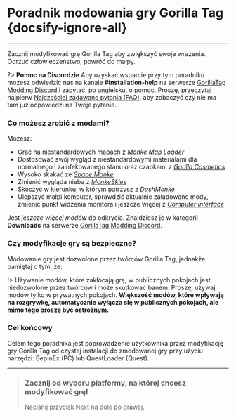 # Poradnik modowania gry Gorilla Tag {docsify-ignore-all}
---
Zacznij modyfikować grę Gorilla Tag aby zwiększyć swoje wrażenia.  
Odrzuć człowieczeństwo, powróć do małpy.

<!-- <div class="horizontal bordered" data-ea-publisher="gorillatagmodding-burrito-software" data-ea-type="image" data-ea-manual="true" id="introduction"></div> -->

?> **Pomoc na Discordzie** Aby uzyskać wsparcie przy tym poradniku możesz odwiedzić nas na kanale **#installation-help** na serwerze [GorillaTag Modding Discord](https://discord.gg/b2MhDBAzTv) i zapytać, po angielsku, o pomoc. Proszę, przeczytaj najpierw [Najczęściej zadawane pytania (FAQ)](faq), aby zobaczyć czy nie ma tam już odpowiedzi na Twoje pytanie.

### Co możesz zrobić z modami?

Możesz:
- Grać na niestandardowych mapach z [*Monke Map Loader*](https://monkemaphub.com/)
- Dostosować swój wygląd z niestandardowymi materiałami dla normalnego i zainfekowanego stanu oraz czapkami z [*Gorilla Cosmetics*](https://github.com/legoandmars/GorillaCosmetics)
- Wysoko skakać ze [*Space Monke*](https://github.com/legoandmars/SpaceMonke)
- Zmienić wygląda nieba z [*MonkeSkies*](https://github.com/Raemien/MonkeSkies)
- Skoczyć w kierunku, w którym patrzysz z [*DashMonke*](https://github.com/TrueTamashii/DashMonke)
- Ulepszyć małpi komputer, sprawdzić aktualnie załadowane mody, zmienić punkt widzenia monitora i jeszcze więcej z [*Computer Interface*](https://github.com/ToniMacaroni/ComputerInterface)

Jest *jeszcze więcej modów* do odkrycia. Znajdziesz je w kategorii **Downloads** na serwerze [GorillaTag Modding Discord](https://discord.gg/b2MhDBAzTv).

### Czy modyfikacje gry są bezpieczne?

Modowanie gry jest dozwolone przez twórców Gorilla Tag, jednakże pamiętaj o tym, że:

!> Używanie modów, które zakłócają grę, w publicznych pokojach jest niedozwolone przez twórców i może skutkować banem. Proszę, używaj modów tylko w prywatnych pokojach. **Większość modów, które wpływają na rozgrywkę, automatycznie wyłącza się w publicznych pokojach, ale mimo tego proszę być ostrożnym.**

### Cel końcowy

Celem tego poradnika jest poprowadzenie użytkownika przez modyfikację gry Gorilla Tag od czystej instalacji do zmodowanej gry przy użyciu narzędzi: BepInEx (PC) lub QuestLoader (Quest).

---
>
> ### Zacznij od wyboru platformy, na której chcesz modyfikować grę!
> 
> Naciśnij przycisk Next na dole po prawej.
